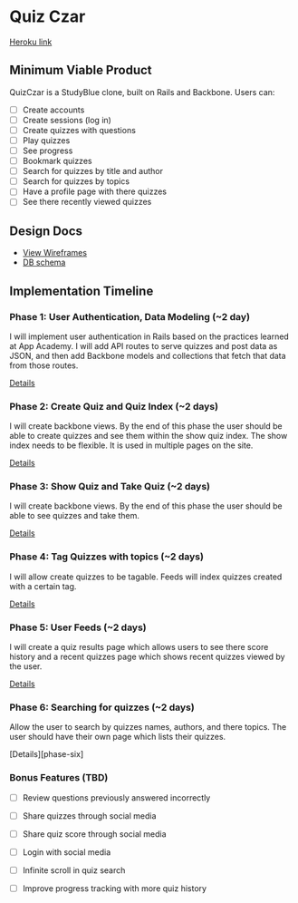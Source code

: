 # Quiz Czar

[Heroku link][heroku]

[heroku]: http://quizczar.herokuapp.com

## Minimum Viable Product
QuizCzar is a StudyBlue clone, built on Rails and Backbone. Users can:

<!-- This is a Markdown checklist. Use it to keep track of your progress! -->

- [ ] Create accounts
- [ ] Create sessions (log in)
- [ ] Create quizzes with questions
- [ ] Play quizzes
- [ ] See progress
- [ ] Bookmark quizzes
- [ ] Search for quizzes by title and author
- [ ] Search for quizzes by topics
- [ ] Have a profile page with there quizzes
- [ ] See there recently viewed quizzes

## Design Docs
* [View Wireframes][views]
* [DB schema][schema]

[views]: ./docs/views.md
[schema]: ./docs/schema.md

## Implementation Timeline

### Phase 1: User Authentication, Data Modeling (~2 day)
I will implement user authentication in Rails based on the practices learned at
App Academy. I will add API routes to serve quizzes and post data as JSON, and then add Backbone
models and collections that fetch that data from those routes.

[Details][phase-one]

### Phase 2: Create Quiz and Quiz Index (~2 days)
I will create backbone views. By the end of this phase the user should be able to create quizzes and see them within the show quiz index. The show index needs to be flexible. It is used in multiple pages on the site.

[Details][phase-two]


### Phase 3: Show Quiz and Take Quiz (~2 days)
I will create backbone views. By the end of this phase the user should be able to see quizzes and take them.

[Details][phase-three]

### Phase 4: Tag Quizzes with topics (~2 days)
I will allow create quizzes to be tagable. Feeds will index quizzes created with
a certain tag.

[Details][phase-four]

### Phase 5: User Feeds (~2 days)
I will create a quiz results page which allows users to see there score history and a recent quizzes page which shows recent quizzes viewed by the user.

[Details][phase-five]

### Phase 6: Searching for quizzes (~2 days)
Allow the user to search by quizzes names, authors, and there topics. The user should have their own page which lists their quizzes.

[Details][phase-six]

### Bonus Features (TBD)
- [ ] Review questions previously answered incorrectly
- [ ] Share quizzes through social media
- [ ] Share quiz score through social media
- [ ] Login with social media
- [ ] Infinite scroll in quiz search
- [ ] Improve progress tracking with more quiz history


[phase-one]: ./docs/phases/phase1.md
[phase-two]: ./docs/phases/phase2.md
[phase-three]: ./docs/phases/phase3.md
[phase-four]: ./docs/phases/phase4.md
[phase-five]: ./docs/phases/phase5.md
